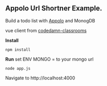 ## Appolo Url Shortner Example.

Build a todo list with [Appolo](https://appolojs.com/) and MonogDB

vue client from [codedamn-classrooms](https://github.com/codedamn-classrooms/node-mongodb-url-shortner) 

**Install**

```
npm install

```


**Run**
set ENV MONGO  = to your mongo url

```
node app.js

```

Navigate to http://localhost:4000
